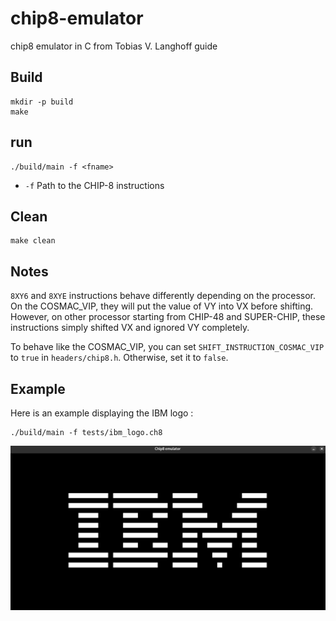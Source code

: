 # chip8-emulator
chip8 emulator in C from Tobias V. Langhoff guide


## Build
```
mkdir -p build
make
```

## run
```
./build/main -f <fname>
```

- `-f` Path to the CHIP-8 instructions

## Clean
```
make clean
```

## Notes
`8XY6` and `8XYE` instructions behave differently depending on the processor.
On the COSMAC_VIP, they will put the value of VY into VX before shifting.
However, on other processor starting from CHIP-48 and SUPER-CHIP, these instructions simply shifted VX and ignored VY completely.

To behave like the COSMAC_VIP, you can set `SHIFT_INSTRUCTION_COSMAC_VIP` to `true` in `headers/chip8.h`. Otherwise, set it to `false`.

## Example
Here is an example displaying the IBM logo :

```
./build/main -f tests/ibm_logo.ch8
```

<img src="assets/ibm_logo.png" alt="IBM_LOGO" width="512"/>